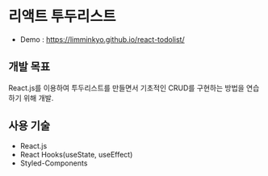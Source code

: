 # 리액트 투두리스트

- Demo : https://limminkyo.github.io/react-todolist/

## 개발 목표
React.js를 이용하여 투두리스트를 만들면서 기초적인 CRUD를 구현하는 방법을 연습하기 위해 개발.

## 사용 기술
- React.js
- React Hooks(useState, useEffect)
- Styled-Components

<!-- 
## 개선사항
## Advenced Feature
-->